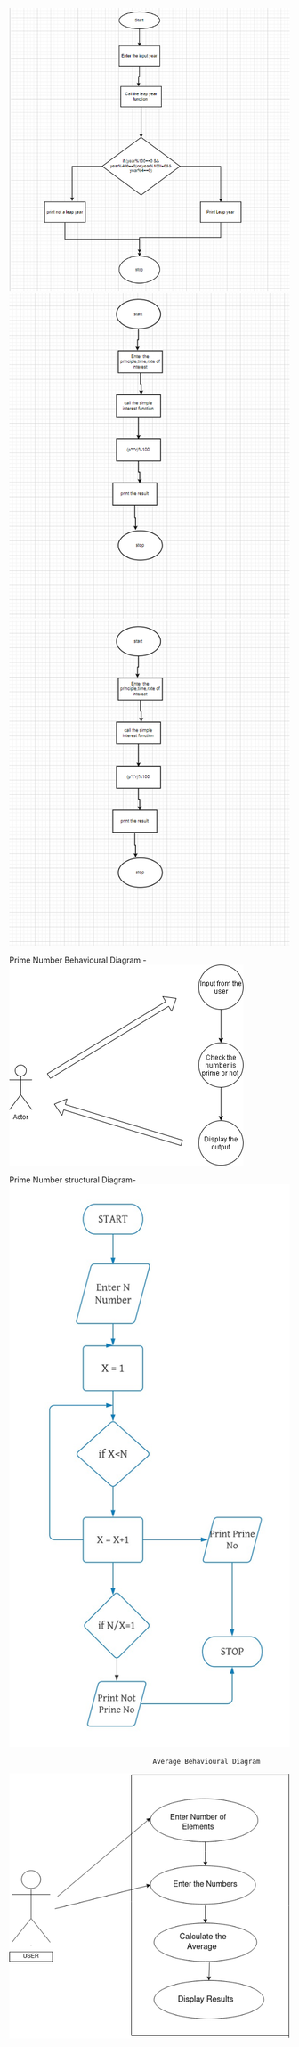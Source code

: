 ![](https://github.com/99003539/Calculator/blob/main/Architecture/Behavioural_diagram/leap%20year.PNG)
![](https://github.com/99003539/Calculator/blob/main/Architecture/Behavioural_diagram/interest.PNG)
![](https://github.com/99003539/Calculator/blob/main/Architecture/Behavioural_diagram/interest.PNG)

Prime Number Behavioural Diagram  -
![](https://github.com/99003539/Calculator/blob/main/Architecture/Behavioural_diagram/primeb.png)


Prime Number structural Diagram-
![](https://github.com/99003539/Calculator/blob/main/Architecture/structural_diagram/prime.png)

                                        Average Behavioural Diagram
![](https://github.com/99003539/Calculator/blob/main/Architecture/Behavioural_diagram/Average_behavioral.png)
